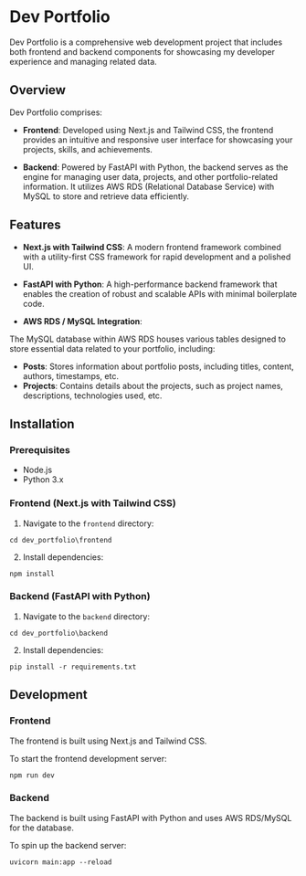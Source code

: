 # Dev Portfolio

Dev Portfolio is a comprehensive web development project that includes both frontend and backend components for showcasing my developer experience and managing related data.

## Overview

Dev Portfolio comprises:

- **Frontend**: Developed using Next.js and Tailwind CSS, the frontend provides an intuitive and responsive user interface for showcasing your projects, skills, and achievements.

- **Backend**: Powered by FastAPI with Python, the backend serves as the engine for managing user data, projects, and other portfolio-related information. It utilizes AWS RDS (Relational Database Service) with MySQL to store and retrieve data efficiently.

## Features

- **Next.js with Tailwind CSS**: A modern frontend framework combined with a utility-first CSS framework for rapid development and a polished UI.

- **FastAPI with Python**: A high-performance backend framework that enables the creation of robust and scalable APIs with minimal boilerplate code.

- **AWS RDS / MySQL Integration**: 

The MySQL database within AWS RDS houses various tables designed to store essential data related to your portfolio, including:

- **Posts**: Stores information about portfolio posts, including titles, content, authors, timestamps, etc.
- **Projects**: Contains details about the projects, such as project names, descriptions, technologies used, etc.

## Installation

### Prerequisites

- Node.js
- Python 3.x

### Frontend (Next.js with Tailwind CSS)

1. Navigate to the `frontend` directory:

```console
cd dev_portfolio\frontend
```

2. Install dependencies:

```console
npm install
```

### Backend (FastAPI with Python)

1. Navigate to the `backend` directory:

```console
cd dev_portfolio\backend
```

2. Install dependencies:

```console
pip install -r requirements.txt
```


## Development

### Frontend

The frontend is built using Next.js and Tailwind CSS.

To start the frontend development server:

```console
npm run dev
```

### Backend

The backend is built using FastAPI with Python and uses AWS RDS/MySQL for the database.

To spin up the backend server:

```console
uvicorn main:app --reload
```